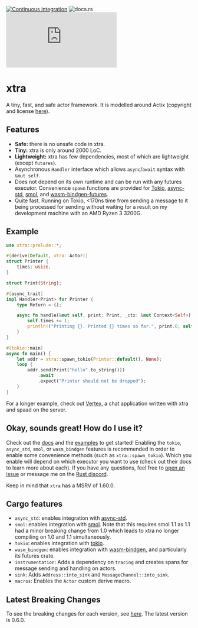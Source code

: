 [![Continuous integration](https://github.com/Restioson/xtra/actions/workflows/ci.yml/badge.svg)](https://github.com/Restioson/xtra/actions/workflows/ci.yml)
![docs.rs](https://img.shields.io/docsrs/xtra)
![Matrix](https://img.shields.io/matrix/xtra-community:matrix.org)

# xtra

A tiny, fast, and safe actor framework. It is modelled around Actix (copyright and license [here](https://github.com/Restioson/xtra/blob/master/LICENSE-ACTIX)).

## Features

- **Safe:** there is no unsafe code in xtra.
- **Tiny:** xtra is only around 2000 LoC.
- **Lightweight:** xtra has few dependencies, most of which are lightweight (except `futures`).
- Asynchronous `Handler` interface which allows `async`/`await` syntax with `&mut self`.
- Does not depend on its own runtime and can be run with any futures executor. Convenience `spawn` functions are provided
  for [Tokio](https://tokio.rs/), [async-std](https://async.rs/), [smol](https://github.com/stjepang/smol), and 
  [wasm-bindgen-futures](https://rustwasm.github.io/wasm-bindgen/api/wasm_bindgen_futures/).
- Quite fast. Running on Tokio, <170ns time from sending a message to it being processed for sending without waiting for a 
result on my development machine with an AMD Ryzen 3 3200G.

## Example
```rust
use xtra::prelude::*;

#[derive(Default, xtra::Actor)]
struct Printer {
    times: usize,
}

struct Print(String);

#[async_trait]
impl Handler<Print> for Printer {
    type Return = ();

    async fn handle(&mut self, print: Print, _ctx: &mut Context<Self>) {
        self.times += 1;
        println!("Printing {}. Printed {} times so far.", print.0, self.times);
    }
}

#[tokio::main]
async fn main() {
    let addr = xtra::spawn_tokio(Printer::default(), None);
    loop {
        addr.send(Print("hello".to_string()))
            .await
            .expect("Printer should not be dropped");
    }
}

```

For a longer example, check out [Vertex](https://github.com/Restioson/vertex/tree/development), a chat application written with xtra and spaad on the server.

## Okay, sounds great! How do I use it?

Check out the [docs](https://docs.rs/xtra) and the [examples](https://github.com/Restioson/xtra/tree/master/xtra/examples) to get started!
Enabling the `tokio`, `async_std`, `smol`, or `wasm_bindgen` features is recommended in order to enable some  convenience methods (such as `xtra::spawn_tokio`).
Which you enable will depend on which executor you want to use (check out their docs to learn more about each).
If you have any questions, feel free to [open an issue](https://github.com/Restioson/xtra/issues/new) or message me on the [Rust discord](https://bit.ly/rust-community).

Keep in mind that `xtra` has a MSRV of 1.60.0.

## Cargo features

- `async_std`: enables integration with [async-std](https://async.rs/).
- `smol`: enables integration with [smol](https://github.com/smol-rs/smol).
  Note that this requires smol 1.1 as 1.1 had a minor breaking change from 1.0 which leads to xtra no longer compiling on 1.0 and 1.1 simultaneously.
- `tokio`: enables integration with [tokio](https://tokio.rs).
- `wasm_bindgen`: enables integration with [wasm-bindgen](https://github.com/rustwasm/wasm-bindgen), and particularly its futures crate.
- `instrumentation`: Adds a dependency on `tracing` and creates spans for message sending and handling on actors.
- `sink`: Adds `Address::into_sink` and `MessageChannel::into_sink`.
- `macros`: Enables the `Actor` custom derive macro.

## Latest Breaking Changes

To see the breaking changes for each version, see [here](https://github.com/Restioson/xtra/blob/master/BREAKING-CHANGES.md).
The latest version is 0.6.0.
